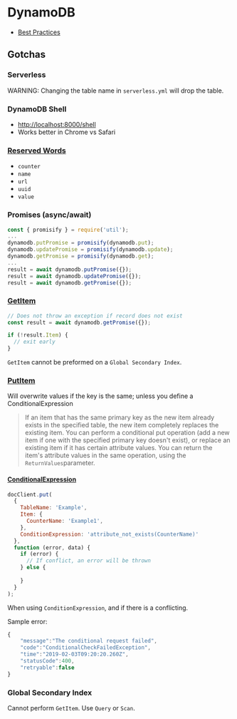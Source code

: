 # DynamoDB

* [Best Practices](https://docs.aws.amazon.com/amazondynamodb/latest/developerguide/best-practices.html)

## Gotchas

### Serverless

WARNING: Changing the table name in `serverless.yml` will drop the table.

### DynamoDB Shell

* [http://localhost:8000/shell](http://localhost:8000/shell)
* Works better in Chrome vs Safari

### [Reserved Words](https://docs.aws.amazon.com/amazondynamodb/latest/developerguide/ReservedWords.html)

* `counter`
* `name`
* `url`
* `uuid`
* `value`

### Promises \(async/await\)

```javascript
const { promisify } = require('util');
...
dynamodb.putPromise = promisify(dynamodb.put);
dynamodb.updatePromise = promisify(dynamodb.update);
dynamodb.getPromise = promisify(dynamodb.get);
...
result = await dynamodb.putPromise({});
result = await dynamodb.updatePromise({});
result = await dynamodb.getPromise({});

```

### [GetItem](https://docs.aws.amazon.com/amazondynamodb/latest/APIReference/API_GetItem.html)

```javascript
// Does not throw an exception if record does not exist
const result = await dynamodb.getPromise({});

if (!result.Item) {
  // exit early
}
```

`GetItem` cannot be preformed on a `Global Secondary Index`.

### [PutItem](https://docs.aws.amazon.com/amazondynamodb/latest/APIReference/API_PutItem.html)

Will overwrite values if the key is the same; unless you define a ConditionalExpression

> If an item that has the same primary key as the new item already exists in the specified table, the new item completely replaces the existing item. You can perform a conditional put operation \(add a new item if one with the specified primary key doesn't exist\), or replace an existing item if it has certain attribute values. You can return the item's attribute values in the same operation, using the `ReturnValues`parameter.

#### [ConditionalExpression](https://docs.aws.amazon.com/amazondynamodb/latest/developerguide/Expressions.ConditionExpressions.html)

```javascript
docClient.put(
  {
    TableName: 'Example',
    Item: {
      CounterName: 'Example1',
    },
    ConditionExpression: 'attribute_not_exists(CounterName)'
  },
  function (error, data) {
    if (error) {
      // If conflict, an error will be thrown
    } else {
      
    }
  }
);
```

When using `ConditionExpression`, and if there is a conflicting.

Sample error:

```javascript
{
    "message":"The conditional request failed",
    "code":"ConditionalCheckFailedException",
    "time":"2019-02-03T09:20:20.260Z",
    "statusCode":400,
    "retryable":false
}
```

### Global Secondary Index

Cannot perform `GetItem`. Use `Query` or `Scan`.

